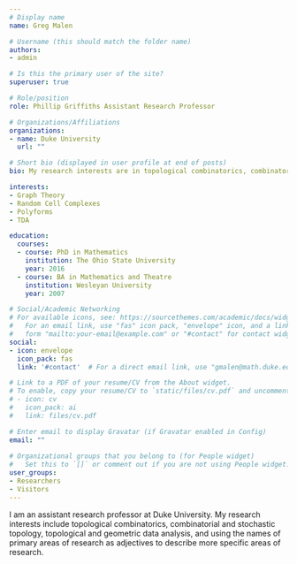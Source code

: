 ```yaml
---
# Display name
name: Greg Malen

# Username (this should match the folder name)
authors:
- admin

# Is this the primary user of the site?
superuser: true

# Role/position
role: Phillip Griffiths Assistant Research Professor

# Organizations/Affiliations
organizations:
- name: Duke University
  url: ""

# Short bio (displayed in user profile at end of posts)
bio: My research interests are in topological combinatorics, combinatorial and stochastic topology, topological data analysis, and using the names of primary areas of research as adjectives to describe more specific areas of research.

interests:
- Graph Theory
- Random Cell Complexes
- Polyforms
- TDA

education:
  courses:
  - course: PhD in Mathematics
    institution: The Ohio State University
    year: 2016
  - course: BA in Mathematics and Theatre
    institution: Wesleyan University
    year: 2007

# Social/Academic Networking
# For available icons, see: https://sourcethemes.com/academic/docs/widgets/#icons
#   For an email link, use "fas" icon pack, "envelope" icon, and a link in the
#   form "mailto:your-email@example.com" or "#contact" for contact widget.
social:
- icon: envelope
  icon_pack: fas
  link: '#contact'  # For a direct email link, use "gmalen@math.duke.edu".

# Link to a PDF of your resume/CV from the About widget.
# To enable, copy your resume/CV to `static/files/cv.pdf` and uncomment the lines below.  
# - icon: cv
#   icon_pack: ai
#   link: files/cv.pdf

# Enter email to display Gravatar (if Gravatar enabled in Config)
email: ""
  
# Organizational groups that you belong to (for People widget)
#   Set this to `[]` or comment out if you are not using People widget.  
user_groups:
- Researchers
- Visitors
---
```


I am an assistant research professor at Duke University. My research interests include topological combinatorics, combinatorial and stochastic topology, topological and geometric data analysis, and using the names of primary areas of research as adjectives to describe more specific areas of research.

